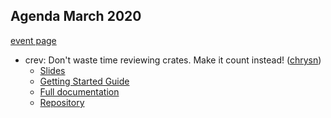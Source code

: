Agenda March 2020
-----------------

[event page](https://www.meetup.com/Rust-Vienna/events/269274954/)

* crev: Don't waste time reviewing crates. Make it count instead! ([chrysn](https://christian.amsuess.com/))
  * [Slides](https://christian.amsuess.com/presentations/2020/crev/)
  * [Getting Started Guide](https://docs.rs/cargo-crev/0.16.1/cargo_crev/doc/user/getting_started/index.html)
  * [Full documentation](https://docs.rs/cargo-crev/)
  * [Repository](https://github.com/crev-dev/cargo-crev/)
